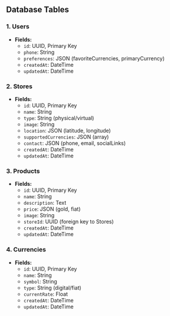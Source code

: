 

## **Database Tables**

### **1. Users**
- **Fields:**
  - `id`: UUID, Primary Key
  - `phone`: String
  - `preferences`: JSON (favoriteCurrencies, primaryCurrency)
  - `createdAt`: DateTime
  - `updatedAt`: DateTime

### **2. Stores**
- **Fields:**
  - `id`: UUID, Primary Key
  - `name`: String
  - `type`: String (physical/virtual)
  - `image`: String
  - `location`: JSON (latitude, longitude)
  - `supportedCurrencies`: JSON (array)
  - `contact`: JSON (phone, email, socialLinks)
  - `createdAt`: DateTime
  - `updatedAt`: DateTime

### **3. Products**
- **Fields:**
  - `id`: UUID, Primary Key
  - `name`: String
  - `description`: Text
  - `price`: JSON (gold, fiat)
  - `image`: String
  - `storeId`: UUID (foreign key to Stores)
  - `createdAt`: DateTime
  - `updatedAt`: DateTime

### **4. Currencies**
- **Fields:**
  - `id`: UUID, Primary Key
  - `name`: String
  - `symbol`: String
  - `type`: String (digital/fiat)
  - `currentRate`: Float
  - `createdAt`: DateTime
  - `updatedAt`: DateTime